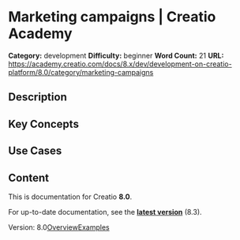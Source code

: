 # Marketing campaigns | Creatio Academy

**Category:** development **Difficulty:** beginner **Word Count:** 21 **URL:**
https://academy.creatio.com/docs/8.x/dev/development-on-creatio-platform/8.0/category/marketing-campaigns

## Description

## Key Concepts

## Use Cases

## Content

This is documentation for Creatio **8.0**.

For up-to-date documentation, see the
**[latest version](/docs/8.x/dev/development-on-creatio-platform/category/marketing-campaigns)**
(8.3).

Version:
8.0[Overview](/docs/8.x/dev/development-on-creatio-platform/8.0/platform-customization/classic-ui/marketing-campaigns-basics/overview)[Examples](/docs/8.x/dev/development-on-creatio-platform/8.0/campaigns-examples)
